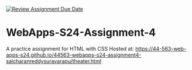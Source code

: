 [![Review Assignment Due Date](https://classroom.github.com/assets/deadline-readme-button-24ddc0f5d75046c5622901739e7c5dd533143b0c8e959d652212380cedb1ea36.svg)](https://classroom.github.com/a/4386q9bN)
# WebApps-S24-Assignment-4
A practice assignment for HTML with CSS
Hosted at:  https://44-563-web-apps-s24.github.io/44563-webapps-s24-assignment4-saicharanreddysuravarapu/theater.html
